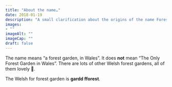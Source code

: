 ```yaml
---
title: "About the name…"
date: 2018-01-19
description: "A small clarification about the origins of the name Forest Garden Wales"
images: 
- ""
imageAlt: ""
imageCap: ""
draft: false
---
```


The name means “a forest garden, in Wales”. It does **not** mean “The Only Forest Garden in Wales”. There are lots of other Welsh forest gardens, all of them lovely 🙂.

The Welsh for forest garden is **gardd fforest**.

